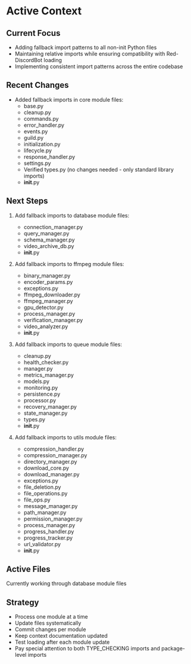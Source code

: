 # Active Context

## Current Focus
- Adding fallback import patterns to all non-init Python files
- Maintaining relative imports while ensuring compatibility with Red-DiscordBot loading
- Implementing consistent import patterns across the entire codebase

## Recent Changes
- Added fallback imports in core module files:
  - base.py
  - cleanup.py
  - commands.py
  - error_handler.py
  - events.py
  - guild.py
  - initialization.py
  - lifecycle.py
  - response_handler.py
  - settings.py
  - Verified types.py (no changes needed - only standard library imports)
  - __init__.py

## Next Steps
1. Add fallback imports to database module files:
   - connection_manager.py
   - query_manager.py
   - schema_manager.py
   - video_archive_db.py
   - __init__.py

2. Add fallback imports to ffmpeg module files:
   - binary_manager.py
   - encoder_params.py
   - exceptions.py
   - ffmpeg_downloader.py
   - ffmpeg_manager.py
   - gpu_detector.py
   - process_manager.py
   - verification_manager.py
   - video_analyzer.py
   - __init__.py

3. Add fallback imports to queue module files:
   - cleanup.py
   - health_checker.py
   - manager.py
   - metrics_manager.py
   - models.py
   - monitoring.py
   - persistence.py
   - processor.py
   - recovery_manager.py
   - state_manager.py
   - types.py
   - __init__.py

4. Add fallback imports to utils module files:
   - compression_handler.py
   - compression_manager.py
   - directory_manager.py
   - download_core.py
   - download_manager.py
   - exceptions.py
   - file_deletion.py
   - file_operations.py
   - file_ops.py
   - message_manager.py
   - path_manager.py
   - permission_manager.py
   - process_manager.py
   - progress_handler.py
   - progress_tracker.py
   - url_validator.py
   - __init__.py

## Active Files
Currently working through database module files

## Strategy
- Process one module at a time
- Update files systematically
- Commit changes per module
- Keep context documentation updated
- Test loading after each module update
- Pay special attention to both TYPE_CHECKING imports and package-level imports
